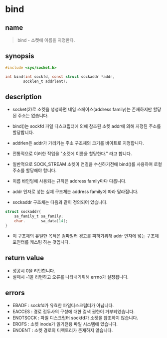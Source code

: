 # bind
## name
> bind - 소켓에 이름을 지정한다.

## synopsis
``` c
#include <sys/socket.h>

int bind(int sockfd, const struct sockaddr *addr,
		socklen_t addrlent);
```

## description
- socket(2)로 소켓을 생성하면 네임 스페이스(address family)는 존재하지만 할당된 주소는 없습니다.
- bind()는 sockfd 파일 디스크립터에 의해 참조된 소켓 addr에 의해 지정된 주소를 할당합니다.
- addrlen은 addr가 가리키는 주소 구조체의 크기를 바이트로 지정합니다.
- 전통적으로 이러한 작업을 "소켓에 이름을 할당한다." 라고 합니다.

- 일반적으로 SOCK_STREAM 소켓이 연결을 수신하기전에 bind()를 사용하여 로컬 주소를 할당해야 합니다.

- 이름 바인딩에 사용되는 규칙은 address family마다 다릅니다.

- addr 인자로 넣는 실제 구조체는 address family에 따라 달라집니다.
- sockaddr 구조체는 다음과 같이 정의되어 있습니다.
``` c
struct sockaddr{
	sa_family_t sa_family;
	char.       sa_data[14];
}
```
- 이 구조체의 유일한 목적은 컴파일러 경고를 피하기위해 addr 인자에 넣는 구조체 포인터를 캐스팅 하는 것입니다.

## return value
- 성공시 0을 리턴합니다.
- 실패시 -1을 리턴하고 오류를 나타내기위해 errno가 설정됩니다.

## errors
- EBADF : sockfd가 유효한 파일디스크립터가 아닙니다.
- EACCES : 경로 접두사의 구성에 대한 검색 권한이 거부되었습니다.
- ENOTSOCK : 파일 디스크립터 sockfd가 소켓을 참조하지 않습니다.
- EROFS : 소켓 inode가 읽기전용 파일 시스템에 있습니다.
- ENOENT : 소켓 경로의 디렉토리가 존재하지 않습니다.